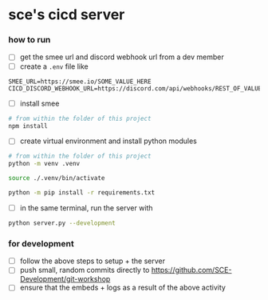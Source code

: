 # sce's cicd server

### how to run
- [ ] get the smee url and discord webhook url from a dev member
- [ ] create a `.env` file like
```
SMEE_URL=https://smee.io/SOME_VALUE_HERE
CICD_DISCORD_WEBHOOK_URL=https://discord.com/api/webhooks/REST_OF_VALUE_HERE
```
- [ ] install smee
```sh
# from within the folder of this project
npm install
```
- [ ] create virtual environment and install python modules
```sh
# from within the folder of this project
python -m venv .venv

source ./.venv/bin/activate

python -m pip install -r requirements.txt
```
- [ ] in the same terminal, run the server with
```sh
python server.py --development
```

### for development
- [ ] follow the above steps to setup + the server
- [ ] push small, random commits directly to https://github.com/SCE-Development/git-workshop
- [ ] ensure that the embeds + logs as a result of the above activity
